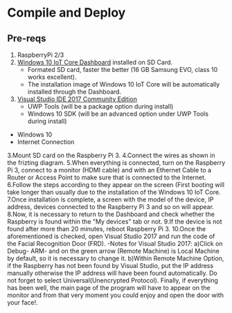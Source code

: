 # Compile and Deploy

## Pre-reqs 

1) RaspberryPi 2/3 
1) [Windows 10 IoT Core Dashboard](https://developer.microsoft.com/en-us/windows/iot/docs/iotdashboard "Dashboard") installed on SD Card.
    -  Formated SD card, faster the better (16 GB Samsung EVO, class 10 works excellent).
    -  The installation image of Windows 10 IoT Core will be automatically installed through the Dashboard.
1) [Visual Studio IDE 2017 Community Edition](https://www.visualstudio.com/ "Visual Studio 2017")
    - UWP Tools (will be a package option during install)
    - Windows 10 SDK (will be an advanced option under UWP Tools during install)
+ Windows 10  
+ Internet Connection



3.Mount SD card on the Raspberry Pi 3.
4.Connect the wires as shown in the frizting diagram.
5.When everything is connected, turn on the Raspberry Pi 3, connect to a monitor (HDMI cable) and with an Ethernet Cable to a
Router or Access Point to make sure that is connected to the Internet.
6.Follow the steps according to they appear on the screen (First booting will take longer than usually due to the installation
of the Windows 10 IoT Core.
7.Once installation is complete, a screen with the model of the device, IP address, devices connected to the Raspberry Pi 3 
and so on will appear.
8.Now, it is necessary to return to the Dashboard and check whether the Raspberry is found within the "My devices" tab or not.
9.If the device is not found after more than 20 minutes, reboot Raspberry Pi 3. 
10.Once the aforementioned is checked, open Visual Studio 2017 and run the code of the Facial Recognition Door (FRD). 
-Notes for Visual Studio 2017:
a)Click on Debug- ARM- and on the green arrow (Remote Machine) is Local Machine by default, so it is necessary to change it.
b)Within Remote Machine Option, if the Raspberry has not been found by Visual Studio, put the IP address manually otherwise
the IP address will have been found automatically. Do not forget to select Universal(Unencrypted Protocol).
Finally, if everything has been well, the main page of the program will have to appear on the monitor and from that very moment
you could enjoy and open the door with your face!.
